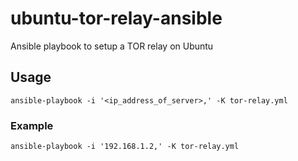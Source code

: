 # ubuntu-tor-relay-ansible
Ansible playbook to setup a TOR relay on Ubuntu

## Usage

```
ansible-playbook -i '<ip_address_of_server>,' -K tor-relay.yml
```

### Example

```
ansible-playbook -i '192.168.1.2,' -K tor-relay.yml
```
